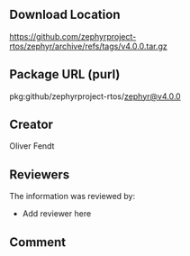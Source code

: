 ## Download Location

https://github.com/zephyrproject-rtos/zephyr/archive/refs/tags/v4.0.0.tar.gz

## Package URL (purl)

pkg:github/zephyrproject-rtos/zephyr@v4.0.0

## Creator

Oliver Fendt

## Reviewers

The information was reviewed by:

* Add reviewer here

## Comment

